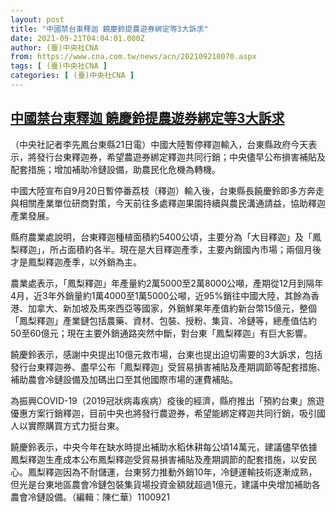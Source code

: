 ```yaml
---
layout: post
title: "中國禁台東釋迦 饒慶鈴提農遊券綁定等3大訴求"
date: 2021-09-21T04:04:01.000Z
author: (臺)中央社CNA
from: https://www.cna.com.tw/news/acn/202109210070.aspx
tags: [ (臺)中央社CNA ]
categories: [ (臺)中央社CNA ]
---
```

<!--1632197041000-->
[中國禁台東釋迦 饒慶鈴提農遊券綁定等3大訴求](https://www.cna.com.tw/news/acn/202109210070.aspx)
------

<div>
<div></div><div class="paragraph"><p>（中央社記者李先鳳台東縣21日電）中國大陸暫停釋迦輸入，台東縣政府今天表示，將發行台東釋迦券，希望農遊券綁定釋迦共同行銷；中央儘早公布損害補貼及配套措施；增加補助冷鏈設備，助農民化危機為轉機。</p><p>中國大陸宣布自9月20日暫停番荔枝（釋迦）輸入後，台東縣長饒慶鈴即多方奔走與相關產業單位研商對策，今天前往多處釋迦果園持續與農民溝通請益，協助釋迦產業發展。</p><p>縣府農業處說明，台東釋迦種植面積約5400公頃，主要分為「大目釋迦」及「鳳梨釋迦」，所占面積約各半。現在是大目釋迦產季，主要內銷國內市場；兩個月後才是鳳梨釋迦產季，以外銷為主。</p><p>農業處表示，「鳳梨釋迦」年產量約2萬5000至2萬8000公噸，產期從12月到隔年4月，近3年外銷量約1萬4000至1萬5000公噸，近95%銷往中國大陸，其餘為香港、加拿大、新加坡及馬來西亞等國家，外銷鮮果年產值約新台幣15億元，整個「鳳梨釋迦」產業鏈包括農藥、資材、包裝、授粉、集貨、冷鏈等，總產值估約50至60億元；現在主要外銷通路突然中斷，對台東「鳳梨釋迦」有巨大影響。</p><p>饒慶鈴表示，感謝中央提出10億元救市場，台東也提出迫切需要的3大訴求，包括發行台東釋迦券、盡早公布「鳳梨釋迦」受貿易損害補貼及產期調節等配套措施、補助農會冷鏈設備及加碼出口至其他國際市場的運費補貼。</p><p>為振興COVID-19（2019冠狀病毒疾病）疫後的經濟，縣府推出「預約台東」旅遊優惠方案行銷釋迦，目前中央也將發行農遊券，希望能綁定釋迦共同行銷，吸引國人以實際購買方式力挺台東。</p><p>饒慶鈴表示，中央今年在缺水時提出補助水稻休耕每公頃14萬元，建議儘早依據鳳梨釋迦生產成本公布鳳梨釋迦受貿易損害補貼及產期調節的配套措施，以安民心。鳳梨釋迦因為不耐儲運，台東努力推動外銷10年，冷鏈運輸技術逐漸成熟，但光是台東地區農會冷鏈包裝集貨場投資金額就超過1億元，建議中央增加補助各農會冷鏈設備。（編輯：陳仁華）1100921</p></div>
</div>
